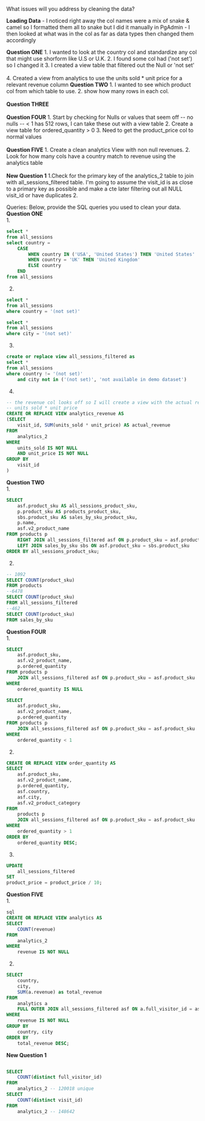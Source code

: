What issues will you address by cleaning the data?

**Loading Data**
    - I noticed right away the col names were a mix of snake & camel so
    I formatted them all to snake but I did it manually in PgAdmin
    - I then looked at what was in the col as far as data types then
    changed them accordingly
    
**Question ONE**
    1. I wanted to look at the country col and standardize any col that might use shorform like U.S or U.K.
    2. I found some col had ('not set') so I changed it
    3. I created a view table that filtered out the Null or 'not set'<br><br>
    4. Created a view from analytics to use the units sold * unit price for a relevant revenue column
**Question TWO**
    1. I wanted to see which product col from which table to use.
    2. show how many rows in each col.<br><br>
**Question THREE**<br><br>
**Question FOUR**
    1. Start by checking for Nulls or values that seem off -- no nulls --   <  1 has 512 rows, I can take these out with a view table
    2. Create a view table for ordered_quantity > 0
    3. Need to get the product_price col to normal values<br><br>
**Question FIVE**
    1. Create a clean analytics View with non null revenues. 
    2. Look for how many cols have a country match to revenue using 
    the analytics table<br><br>
**New Question 1**
    1.Check for the primary key of the analytics_2 table to join with all_sessions_filtered table.
    I'm going to assume the visit_id is as close to a primary key as possible and make a cte later filtering out all NULL visit_id or have duplicates
    2.
    

Queries:
Below, provide the SQL queries you used to clean your data.<br>
**Question ONE**<br>
1.
```sql
select * 
from all_sessions
select country = 
	CASE
    	WHEN country IN ('USA', 'United States') THEN 'United States'
    	WHEN country = 'UK' THEN 'United Kingdom'
    	ELSE country
    END
from all_sessions 
```
2. 
```sql
select *
from all_sessions
where country = '(not set)' 

select *
from all_sessions
where city = '(not set)' 
```
3. 
```sql
create or replace view all_sessions_filtered as
select *
from all_sessions
where country != '(not set)'
	and city not in ('(not set)', 'not available in demo dataset')
```
4.
```sql
-- the revenue col looks off so I will create a view with the actual revenue using 
-- units sold * unit price
CREATE OR REPLACE VIEW analytics_revenue AS
(SELECT
	visit_id, SUM(units_sold * unit_price) AS actual_revenue
FROM 
	analytics_2
WHERE
	units_sold IS NOT NULL
	AND unit_price IS NOT NULL
GROUP BY 
	visit_id
)

```

**Question TWO**<br>
1.
```sql
SELECT 
    asf.product_sku AS all_sessions_product_sku, 
    p.product_sku AS products_product_sku, 
    sbs.product_sku AS sales_by_sku_product_sku, 
    p.name, 
    asf.v2_product_name
FROM products p
    RIGHT JOIN all_sessions_filtered asf ON p.product_sku = asf.product_sku
	LEFT JOIN sales_by_sku sbs ON asf.product_sku = sbs.product_sku
ORDER BY all_sessions_product_sku;
```
2.
```sql
-- 1092 
SELECT COUNT(product_sku)
FROM products
--6478
SELECT COUNT(product_sku)
FROM all_sessions_filtered
--462
SELECT COUNT(product_sku)
FROM sales_by_sku
```
**Question FOUR**<br>
1.
```sql
SELECT 
    asf.product_sku, 
    asf.v2_product_name, 
    p.ordered_quantity
FROM products p
	JOIN all_sessions_filtered asf ON p.product_sku = asf.product_sku
WHERE 
    ordered_quantity IS NULL

SELECT 
    asf.product_sku, 
    asf.v2_product_name, 
    p.ordered_quantity
FROM products p
	JOIN all_sessions_filtered asf ON p.product_sku = asf.product_sku
WHERE 
    ordered_quantity < 1
```
2.
```sql
CREATE OR REPLACE VIEW order_quantity AS
SELECT 
    asf.product_sku, 
    asf.v2_product_name, 
    p.ordered_quantity, 
    asf.country, 
    asf.city, 
    asf.v2_product_category 
FROM 
    products p
	JOIN all_sessions_filtered asf ON p.product_sku = asf.product_sku
WHERE 
    ordered_quantity > 1
ORDER BY 
    ordered_quantity DESC;
```
3. 
```sql
UPDATE 
    all_sessions_filtered
SET 
product_price = product_price / 10;
```

**Question FIVE**<br>
1.
```sql
sql
CREATE OR REPLACE VIEW analytics AS
SELECT 
	COUNT(revenue)
FROM 
	analytics_2
WHERE 
    revenue IS NOT NULL
```
2. 
```sql
SELECT 
	country, 
	city, 
	SUM(a.revenue) as total_revenue
FROM 
	analytics a
	FULL OUTER JOIN all_sessions_filtered asf ON a.full_visitor_id = asf.full_visitor_id
WHERE 
    revenue IS NOT NULL
GROUP BY 
    country, city
ORDER BY 
    total_revenue DESC;
```

**New Question 1**
```sql

SELECT
	COUNT(distinct full_visitor_id)
FROM 
	analytics_2 -- 120018 unique
SELECT 
	COUNT(distinct visit_id)
FROM 
	analytics_2 -- 148642
```